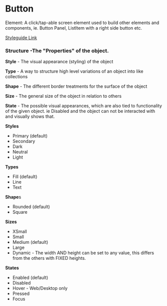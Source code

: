 # Button

Element: A click/tap-able screen element used to build other elements and components, ie. Button Panel, ListItem with a right side button etc.

[Styleguide Link](https://zpl.io/bzd5mvA)

### Structure -The "Properties" of the object.

**Style** - The visual appearance (styling) of the object

**Type** - A way to structure high level variations of an object into like collections

**Shape** - The different border treatments for the surface of the object

**Size** - The general size of the object in relation to others

**State** - The possible visual appearances, which are also tied to functionality of the given object. ie Disabled and the object can not be interacted with and visually shows that.



**Styles**

- Primary (default)
- Secondary
- Dark
- Neutral
- Light

**Types**

- Fill (default)
- Line
- Text

**Shape**s

- Rounded (default)
- Square

**Sizes**

- XSmall
- Small
- Medium (default)
- Large
- Dynamic - The width AND height can be set to any value, this differs from the others with FIXED heights.

**States**

- Enabled (default)
- Disabled
- Hover - Web/Desktop only
- Pressed
- Focus
